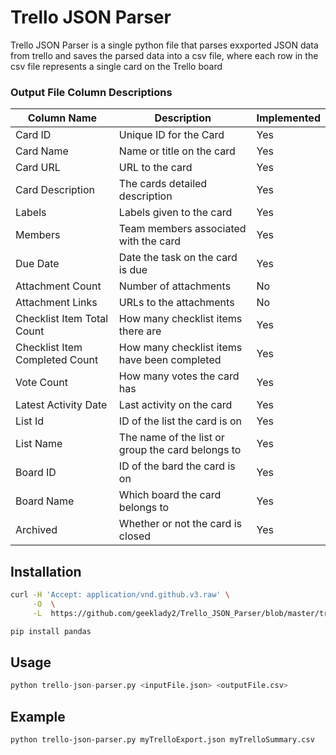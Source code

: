 # Trello JSON Parser
Trello JSON Parser is a single python file that parses exxported
JSON data from trello and saves the parsed data into a csv file, 
where each row in the csv file represents a single card on the
Trello board

### Output File Column Descriptions

| Column Name                    | Description                                       | Implemented |
---------------------------------|---------------------------------------------------|-------------|
| Card ID                        | Unique ID for the Card                            | Yes         |
| Card Name                      | Name or title on the card                         | Yes         |
| Card URL                       | URL to the card                                   | Yes         |
| Card Description               | The cards detailed description                    | Yes         |
| Labels                         | Labels given to the card                          | Yes         |
| Members                        | Team members associated with the card             | Yes         |
| Due Date                       | Date the task on the card is due                  | Yes         |
| Attachment Count               | Number of attachments                             | No          |
| Attachment Links               | URLs to the attachments                           | No          |
| Checklist Item Total Count     | How many checklist items there are                | Yes         |
| Checklist Item Completed Count | How many checklist items have been completed      | Yes         |
| Vote Count                     | How many votes the card has                       | Yes         |
| Latest Activity Date           | Last activity on the card                         | Yes         |
| List Id                        | ID of the list the card is on                     | Yes         |
| List Name                      | The name of the list or group the card belongs to | Yes         |
| Board ID                       | ID of the bard the card is on                     | Yes         |
| Board Name                     | Which board the card belongs to                   | Yes         |
| Archived                       | Whether or not the card is closed                 | Yes         |


## Installation
```bash
curl -H 'Accept: application/vnd.github.v3.raw' \
     -O  \
     -L  https://github.com/geeklady2/Trello_JSON_Parser/blob/master/trello-json-parser.py

pip install pandas
```

## Usage
```python
python trello-json-parser.py <inputFile.json> <outputFile.csv>
```

## Example
```bash
python trello-json-parser.py myTrelloExport.json myTrelloSummary.csv
```


